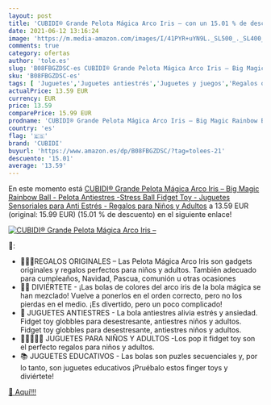 ```yaml
---
layout: post
title: 'CUBIDI® Grande Pelota Mágica Arco Iris – con un 15.01 % de descuento'
date: 2021-06-12 13:16:24
image: 'https://m.media-amazon.com/images/I/41PYR+uYN9L._SL500_._SL400_.jpg'
comments: true
category: ofertas
author: 'tole.es'
slug: 'B08FBGZDSC-es CUBIDI® Grande Pelota Mágica Arco Iris – Big Magic Rainbow...'
sku: 'B08FBGZDSC-es'
tags: [ 'Juguetes','Juguetes antiestrés','Juguetes y juegos','Regalos originales y de broma','cubidi','juguetes', ]
actualPrice: 13.59 EUR
currency: EUR
price: 13.59
comparePrice: 15.99 EUR
prodname: 'CUBIDI® Grande Pelota Mágica Arco Iris – Big Magic Rainbow Ball - Pelota Antiestres -Stress Ball Fidget Toy - Juguetes Sensoriales para Anti Estrés - Regalos para Niños y Adultos'
country: 'es'
flag: '🇪🇸'
brand: 'CUBIDI'
buyurl: 'https://www.amazon.es/dp/B08FBGZDSC/?tag=tolees-21'
descuento: '15.01'
average: '13.59'
---
```


En este momento está [CUBIDI® Grande Pelota Mágica Arco Iris – Big Magic Rainbow Ball - Pelota Antiestres -Stress Ball Fidget Toy - Juguetes Sensoriales para Anti Estrés - Regalos para Niños y Adultos](https://www.amazon.es/dp/B08FBGZDSC/?tag=tolees-21) a 13.59 EUR (original: 15.99 EUR) (15.01 %  de descuento) en el siguiente enlace!

[![CUBIDI® Grande Pelota Mágica Arco Iris –](https://m.media-amazon.com/images/I/41PYR+uYN9L._SL500_._SL400_.jpg)](https://www.amazon.es/dp/B08FBGZDSC/?tag=tolees-21)

🔎:

- 🎁👨👧REGALOS ORIGINALES – Las Pelota Mágica Arco Iris son gadgets originales y regalos perfectos para niños y adultos. También adecuado para cumpleaños, Navidad, Pascua, comunión u otras ocasiones
- 🌈🤩 DIVIÉRTETE - ¡Las bolas de colores del arco iris de la bola mágica se han mezclado! Vuelve a ponerlos en el orden correcto, pero no los pierdas en el medio. ¡Es divertido, pero un poco complicado!
- 🧘 JUGUETES ANTIESTRES - La bola antiestres alivia estrés y ansiedad. Fidget toy globbles para desestresante, antiestres niños y adultos. Fidget toy globbles para desestresante, antiestres niños y adultos.
- 👨‍👩‍👧‍👦🤸 JUGUETES PARA NIÑOS Y ADULTOS -Los pop it fidget toy son el perfecto regalos para niños y adultos.
- 📚 JUGUETES EDUCATIVOS - Las bolas son puzles secuenciales y, por lo tanto, son juguetes educativos ¡Pruébalo estos finger toys y diviértete!

[🛒 Aquí!!!](https://www.amazon.es/dp/B08FBGZDSC/?tag=tolees-21)
